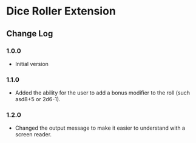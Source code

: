 # Dice Roller Extension


## Change Log

### 1.0.0

* Initial version

### 1.1.0

* Added the ability for the user to add a bonus modifier to the roll (such asd8+5 or 2d6-1).

### 1.2.0

* Changed the output message to make it easier to understand with a screen reader.


